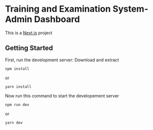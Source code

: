 # Training and Examination System- Admin Dashboard

This is a [Next.js](https://nextjs.org/) project

## Getting Started

First, run the development server:
Download and extract

```
npm install
```

or

```
yarn install
```

Now run this command to start the developement server

```
npm run dev
```

or

```
yarn dev
```
